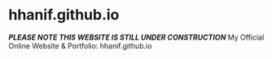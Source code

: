# hhanif.github.io
*****PLEASE NOTE THIS WEBSITE IS STILL UNDER CONSTRUCTION*****
My Official Online Website & Portfolio: hhanif.github.io
